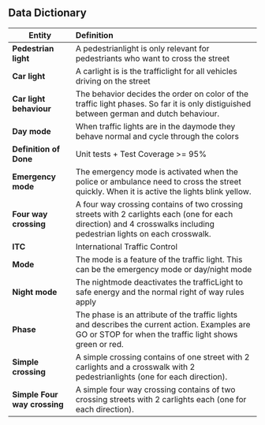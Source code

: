 ## Data Dictionary

 

| Entity       | Definition           
| ------------ | :--------------------
**Pedestrian light** | A pedestrianlight is only relevant for pedestriants who want to cross the street
**Car light** | A carlight is is the trafficlight for all vehicles driving on the street
**Car light behaviour** | The behavior decides the order on color of the traffic light phases. So far it is only distiguished between german and dutch behaviour.
**Day mode** | When traffic lights are in the daymode they behave normal and cycle through the colors
**Definition of Done** | Unit tests + Test Coverage >= 95%
**Emergency mode** | The emergency mode is activated when the police or ambulance need to cross the street quickly. When it is active the lights blink yellow.
**Four way crossing** | A four way crossing contains of two crossing streets with 2 carlights each (one for each direction) and 4 crosswalks including pedestrian lights on each crosswalk.
**ITC** | International Traffic Control
**Mode** | The mode is a feature of the traffic light. This can be the emergency mode or day/night mode
**Night mode** | The nightmode deactivates the trafficLight to safe energy and the normal right of way rules apply
**Phase** | The phase is an attribute of the traffic lights and describes the current action. Examples are GO or STOP for when the traffic light shows green or red.
**Simple crossing** | A simple crossing contains of one street with 2 carlights and a crosswalk with 2 pedestrianlights (one for each direction). 
**Simple Four way crossing** | A simple four way crossing contains of two crossing streets with 2 carlights each (one for each direction).
